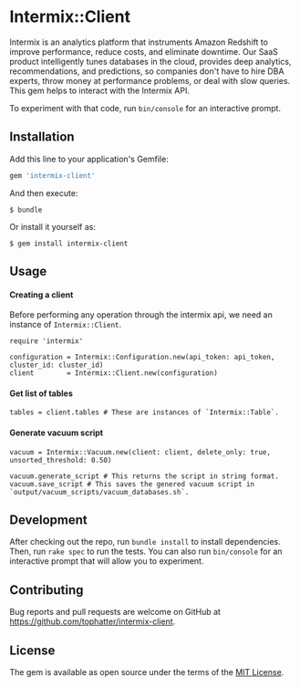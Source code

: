 # Intermix::Client

Intermix is an analytics platform that instruments Amazon Redshift to improve performance, reduce costs, and eliminate downtime. Our SaaS product intelligently tunes databases in the cloud, provides deep analytics, recommendations, and predictions, so companies don't have to hire DBA experts, throw money at performance problems, or deal with slow queries.
This gem helps to interact with the Intermix API.

To experiment with that code, run `bin/console` for an interactive prompt.

## Installation

Add this line to your application's Gemfile:

```ruby
gem 'intermix-client'
```

And then execute:

    $ bundle

Or install it yourself as:

    $ gem install intermix-client

## Usage

#### Creating a client
Before performing any operation through the intermix api, we need an instance of `Intermix::Client`.
```
require 'intermix'

configuration = Intermix::Configuration.new(api_token: api_token, cluster_id: cluster_id)
client        = Intermix::Client.new(configuration)
```

#### Get list of tables
```
tables = client.tables # These are instances of `Intermix::Table`.
```

#### Generate vacuum script
```
vacuum = Intermix::Vacuum.new(client: client, delete_only: true, unsorted_threshold: 0.50)

vacuum.generate_script # This returns the script in string format.
vacuum.save_script # This saves the genered vacuum script in `output/vacuum_scripts/vacuum_databases.sh`.
```

## Development

After checking out the repo, run `bundle install` to install dependencies. Then, run `rake spec` to run the tests. You can also run `bin/console` for an interactive prompt that will allow you to experiment.

## Contributing

Bug reports and pull requests are welcome on GitHub at https://github.com/tophatter/intermix-client.

## License

The gem is available as open source under the terms of the [MIT License](https://opensource.org/licenses/MIT).
